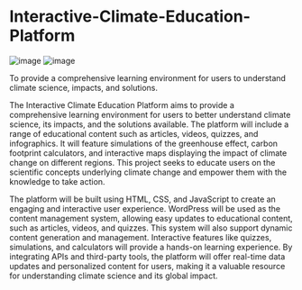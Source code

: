 # Interactive-Climate-Education-Platform
![image](https://github.com/user-attachments/assets/131e744e-37a0-4dfe-a776-e4b0e7be71dd)
![image](https://github.com/user-attachments/assets/910c333c-0f95-4060-806d-ab304450890d)

To provide a comprehensive learning environment for users to understand climate science, impacts, and solutions.



The Interactive Climate Education Platform aims to provide a comprehensive learning environment for users to better understand climate science, its impacts, and the solutions available. The platform will include a range of educational content such as articles, videos, quizzes, and infographics. It will feature simulations of the greenhouse effect, carbon footprint calculators, and interactive maps displaying the impact of climate change on different regions. This project seeks to educate users on the scientific concepts underlying climate change and empower them with the knowledge to take action.


The platform will be built using HTML, CSS, and JavaScript to create an engaging and interactive user experience. WordPress will be used as the content management system, allowing easy updates to educational content, such as articles, videos, and quizzes. This system will also support dynamic content generation and management. Interactive features like quizzes, simulations, and calculators will provide a hands-on learning experience. By integrating APIs and third-party tools, the platform will offer real-time data updates and personalized content for users, making it a valuable resource for understanding climate science and its global impact.
